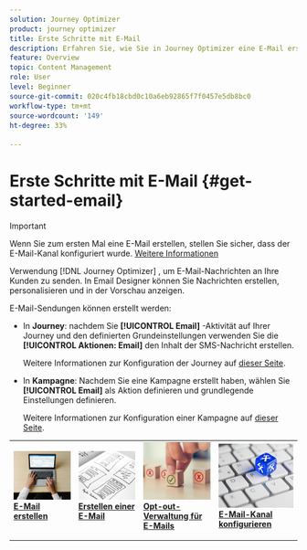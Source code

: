 ```yaml
---
solution: Journey Optimizer
product: journey optimizer
title: Erste Schritte mit E-Mail
description: Erfahren Sie, wie Sie in Journey Optimizer eine E-Mail erstellen.
feature: Overview
topic: Content Management
role: User
level: Beginner
source-git-commit: 020c4fb18cbd0c10a6eb92865f7f0457e5db8bc0
workflow-type: tm+mt
source-wordcount: '149'
ht-degree: 33%

---
```


# Erste Schritte mit E-Mail {#get-started-email}

>[!IMPORTANT]
>
>Wenn Sie zum ersten Mal eine E-Mail erstellen, stellen Sie sicher, dass der E-Mail-Kanal konfiguriert wurde. [Weitere Informationen](email-settings.md)

Verwendung [!DNL Journey Optimizer] , um E-Mail-Nachrichten an Ihre Kunden zu senden. In Email Designer können Sie Nachrichten erstellen, personalisieren und in der Vorschau anzeigen.

E-Mail-Sendungen können erstellt werden:

* In **Journey**: nachdem Sie **[!UICONTROL Email]** -Aktivität auf Ihrer Journey und den definierten Grundeinstellungen verwenden Sie die **[!UICONTROL Aktionen: Email]** den Inhalt der SMS-Nachricht erstellen.

   Weitere Informationen zur Konfiguration der Journey auf [dieser Seite](../building-journeys/journey-gs.md).

* In **Kampagne**: Nachdem Sie eine Kampagne erstellt haben, wählen Sie **[!UICONTROL Email]** als Aktion definieren und grundlegende Einstellungen definieren.

   Weitere Informationen zur Konfiguration einer Kampagne auf [dieser Seite](../campaigns/create-campaign.md#configure).

<table style="table-layout:fixed"><tr style="border: 0;">
<td>
<a href="create-email.md">
<img alt="Lead" src="../assets/do-not-localize/email-create.jpeg">
</a>
<div><a href="create-email.md"><strong>E-Mail erstellen</strong>
</div>
<p>
</td>
<td>
<a href="get-started-email-design.md">
<img alt="Gelegentlich" src="../assets/do-not-localize/email-design.jpg">
</a>
<div>
<a href="get-started-email-design.md"><strong>Erstellen einer E-Mail</strong></a>
</div>
<p></td>
<td>
<a href="email-opt-out.md">
<img alt="Validierung" src="../assets/do-not-localize/email-opt-out.jpg">
</a>
<div>
<a href="email-opt-out.md"><strong>Opt-out-Verwaltung für E-Mails</strong></a>
</div>
<p>
</td>
<td>
<a href="email-settings.md">
<img alt="Validierung" src="../assets/do-not-localize/email-config.jpg">
</a>
<div>
<a href="email-settings.md"><strong>E-Mail-Kanal konfigurieren</strong></a>
</div>
<p>
</td>
</tr></table>

